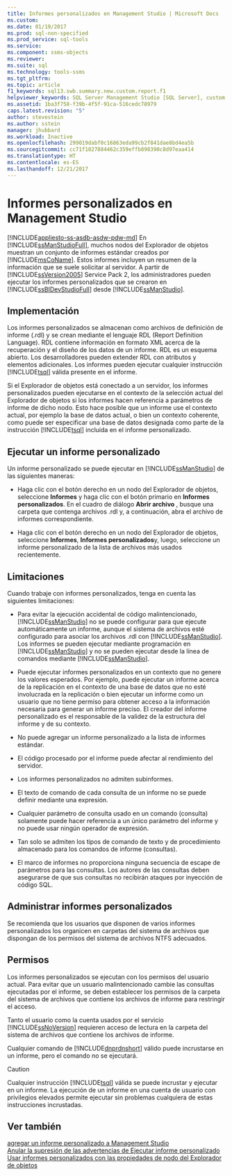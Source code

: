 ```yaml
---
title: Informes personalizados en Management Studio | Microsoft Docs
ms.custom: 
ms.date: 01/19/2017
ms.prod: sql-non-specified
ms.prod_service: sql-tools
ms.service: 
ms.component: ssms-objects
ms.reviewer: 
ms.suite: sql
ms.technology: tools-ssms
ms.tgt_pltfrm: 
ms.topic: article
f1_keywords: sql13.swb.summary.new.custom.report.f1
helpviewer_keywords: SQL Server Management Studio [SQL Server], custom reports
ms.assetid: 1ba3f758-f39b-4f5f-91ca-516cedc78979
caps.latest.revision: "5"
author: stevestein
ms.author: sstein
manager: jhubbard
ms.workload: Inactive
ms.openlocfilehash: 299019dabf0c16863eda99cb2f841dae8bd4ea5b
ms.sourcegitcommit: cc71f1027884462c359effb898390c8d97eaa414
ms.translationtype: HT
ms.contentlocale: es-ES
ms.lasthandoff: 12/21/2017
---
```

# <a name="custom-reports-in-management-studio"></a>Informes personalizados en Management Studio
[!INCLUDE[appliesto-ss-asdb-asdw-pdw-md](../../includes/appliesto-ss-asdb-asdw-pdw-md.md)] En [!INCLUDE[ssManStudioFull](../../includes/ssmanstudiofull_md.md)], muchos nodos del Explorador de objetos muestran un conjunto de informes estándar creados por [!INCLUDE[msCoName](../../includes/msconame_md.md)]. Estos informes incluyen un resumen de la información que se suele solicitar al servidor. A partir de [!INCLUDE[ssVersion2005](../../includes/ssversion2005_md.md)] Service Pack 2, los administradores pueden ejecutar los informes personalizados que se crearon en [!INCLUDE[ssBIDevStudioFull](../../includes/ssbidevstudiofull_md.md)] desde [!INCLUDE[ssManStudio](../../includes/ssmanstudio_md.md)].  
  
## <a name="implementation"></a>Implementación  
Los informes personalizados se almacenan como archivos de definición de informe (.rdl) y se crean mediante el lenguaje RDL (Report Definition Language). RDL contiene información en formato XML acerca de la recuperación y el diseño de los datos de un informe. RDL es un esquema abierto. Los desarrolladores pueden extender RDL con atributos y elementos adicionales. Los informes pueden ejecutar cualquier instrucción [!INCLUDE[tsql](../../includes/tsql_md.md)] válida presente en el informe.  
  
Si el Explorador de objetos está conectado a un servidor, los informes personalizados pueden ejecutarse en el contexto de la selección actual del Explorador de objetos si los informes hacen referencia a parámetros de informe de dicho nodo. Esto hace posible que un informe use el contexto actual, por ejemplo la base de datos actual, o bien un contexto coherente, como puede ser especificar una base de datos designada como parte de la instrucción [!INCLUDE[tsql](../../includes/tsql_md.md)] incluida en el informe personalizado.  
  
## <a name="running-a-custom-report"></a>Ejecutar un informe personalizado  
Un informe personalizado se puede ejecutar en [!INCLUDE[ssManStudio](../../includes/ssmanstudio_md.md)] de las siguientes maneras:  
  
-   Haga clic con el botón derecho en un nodo del Explorador de objetos, seleccione **Informes** y haga clic con el botón primario en **Informes personalizados**. En el cuadro de diálogo **Abrir archivo** , busque una carpeta que contenga archivos .rdl y, a continuación, abra el archivo de informes correspondiente.  
  
-   Haga clic con el botón derecho en un nodo del Explorador de objetos, seleccione **Informes**, **Informes personalizados**y, luego, seleccione un informe personalizado de la lista de archivos más usados recientemente.  
  
## <a name="limitations"></a>Limitaciones  
Cuando trabaje con informes personalizados, tenga en cuenta las siguientes limitaciones:  
  
-   Para evitar la ejecución accidental de código malintencionado, [!INCLUDE[ssManStudio](../../includes/ssmanstudio_md.md)] no se puede configurar para que ejecute automáticamente un informe, aunque el sistema de archivos esté configurado para asociar los archivos .rdl con [!INCLUDE[ssManStudio](../../includes/ssmanstudio_md.md)]. Los informes se pueden ejecutar mediante programación en [!INCLUDE[ssManStudio](../../includes/ssmanstudio_md.md)] y no se pueden ejecutar desde la línea de comandos mediante [!INCLUDE[ssManStudio](../../includes/ssmanstudio_md.md)].  
  
-   Puede ejecutar informes personalizados en un contexto que no genere los valores esperados. Por ejemplo, puede ejecutar un informe acerca de la replicación en el contexto de una base de datos que no esté involucrada en la replicación o bien ejecutar un informe como un usuario que no tiene permiso para obtener acceso a la información necesaria para generar un informe preciso. El creador del informe personalizado es el responsable de la validez de la estructura del informe y de su contexto.  
  
-   No puede agregar un informe personalizado a la lista de informes estándar.  
  
-   El código procesado por el informe puede afectar al rendimiento del servidor.  
  
-   Los informes personalizados no admiten subinformes.  
  
-   El texto de comando de cada consulta de un informe no se puede definir mediante una expresión.  
  
-   Cualquier parámetro de consulta usado en un comando (consulta) solamente puede hacer referencia a un único parámetro del informe y no puede usar ningún operador de expresión.  
  
-   Tan solo se admiten los tipos de comando de texto y de procedimiento almacenado para los comandos de informe (consultas).  
  
-   El marco de informes no proporciona ninguna secuencia de escape de parámetros para las consultas. Los autores de las consultas deben asegurarse de que sus consultas no recibirán ataques por inyección de código SQL.  
  
## <a name="managing-custom-reports"></a>Administrar informes personalizados  
Se recomienda que los usuarios que disponen de varios informes personalizados los organicen en carpetas del sistema de archivos que dispongan de los permisos del sistema de archivos NTFS adecuados.  
  
## <a name="permissions"></a>Permisos  
Los informes personalizados se ejecutan con los permisos del usuario actual. Para evitar que un usuario malintencionado cambie las consultas ejecutadas por el informe, se deben establecer los permisos de la carpeta del sistema de archivos que contiene los archivos de informe para restringir el acceso.  
  
Tanto el usuario como la cuenta usados por el servicio [!INCLUDE[ssNoVersion](../../includes/ssnoversion_md.md)] requieren acceso de lectura en la carpeta del sistema de archivos que contiene los archivos de informe.  
  
Cualquier comando de [!INCLUDE[dnprdnshort](../../includes/dnprdnshort_md.md)] válido puede incrustarse en un informe, pero el comando no se ejecutará.  
  
> [!CAUTION]  
> Cualquier instrucción [!INCLUDE[tsql](../../includes/tsql_md.md)] válida se puede incrustar y ejecutar en un informe. La ejecución de un informe en una cuenta de usuario con privilegios elevados permite ejecutar sin problemas cualquiera de estas instrucciones incrustadas.  
  

  
## <a name="see-also"></a>Ver también  
[agregar un informe personalizado a Management Studio](../../ssms/object/add-a-custom-report-to-management-studio.md)  
[Anular la supresión de las advertencias de Ejecutar informe personalizado](../../ssms/object/unsuppress-run-custom-report-warnings.md)  
[Usar informes personalizados con las propiedades de nodo del Explorador de objetos](../../ssms/object/use-custom-reports-with-object-explorer-node-properties.md)  
  
